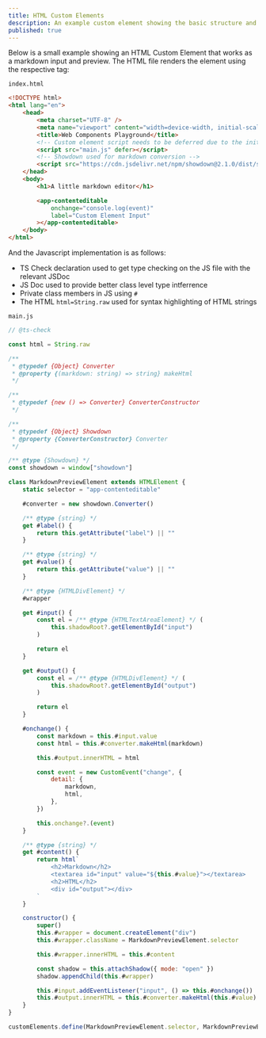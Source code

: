 ```yaml
---
title: HTML Custom Elements
description: An example custom element showing the basic structure and how it can be used with JSDoc
published: true
---
```


Below is a small example showing an HTML Custom Element that works as a markdown input and preview. The HTML file renders the element using the respective tag: 

`index.html`

```html
<!DOCTYPE html>
<html lang="en">
	<head>
		<meta charset="UTF-8" />
		<meta name="viewport" content="width=device-width, initial-scale=1.0" />
		<title>Web Components Playground</title>
		<!-- Custom element script needs to be deferred due to the initialization lifecycle -->
		<script src="main.js" defer></script>
		<!-- Showdown used for markdown conversion -->
		<script src="https://cdn.jsdelivr.net/npm/showdown@2.1.0/dist/showdown.min.js"></script>
	</head>
	<body>
		<h1>A little markdown editor</h1>

		<app-contenteditable
			onchange="console.log(event)"
			label="Custom Element Input"
		></app-contenteditable>
	</body>
</html>
```

And the Javascript implementation is as follows:

- TS Check declaration used to get type checking on the JS file with the relevant JSDoc
- JS Doc used to provide better class level type intferrence
- Private class members in JS using `#`
- The HTML `html=String.raw` used for syntax highlighting of HTML strings

`main.js`

```javascript
// @ts-check

const html = String.raw

/**
 * @typedef {Object} Converter
 * @property {(markdown: string) => string} makeHtml
 */

/**
 * @typedef {new () => Converter} ConverterConstructor
 */

/**
 * @typedef {Object} Showdown
 * @property {ConverterConstructor} Converter
 */

/** @type {Showdown} */
const showdown = window["showdown"]

class MarkdownPreviewElement extends HTMLElement {
	static selector = "app-contenteditable"

	#converter = new showdown.Converter()

	/** @type {string} */
	get #label() {
		return this.getAttribute("label") || ""
	}

	/** @type {string} */
	get #value() {
		return this.getAttribute("value") || ""
	}

	/** @type {HTMLDivElement} */
	#wrapper

	get #input() {
		const el = /** @type {HTMLTextAreaElement} */ (
			this.shadowRoot?.getElementById("input")
		)

		return el
	}

	get #output() {
		const el = /** @type {HTMLDivElement} */ (
			this.shadowRoot?.getElementById("output")
		)

		return el
	}

	#onchange() {
		const markdown = this.#input.value
		const html = this.#converter.makeHtml(markdown)

		this.#output.innerHTML = html

		const event = new CustomEvent("change", {
			detail: {
				markdown,
				html,
			},
		})

		this.onchange?.(event)
	}

	/** @type {string} */
	get #content() {
		return html`
			<h2>Markdown</h2>
			<textarea id="input" value="${this.#value}"></textarea>
			<h2>HTML</h2>
			<div id="output"></div>
		`
	}

	constructor() {
		super()
		this.#wrapper = document.createElement("div")
		this.#wrapper.className = MarkdownPreviewElement.selector

		this.#wrapper.innerHTML = this.#content

		const shadow = this.attachShadow({ mode: "open" })
		shadow.appendChild(this.#wrapper)

		this.#input.addEventListener("input", () => this.#onchange())
		this.#output.innerHTML = this.#converter.makeHtml(this.#value)
	}
}

customElements.define(MarkdownPreviewElement.selector, MarkdownPreviewElement)
```

